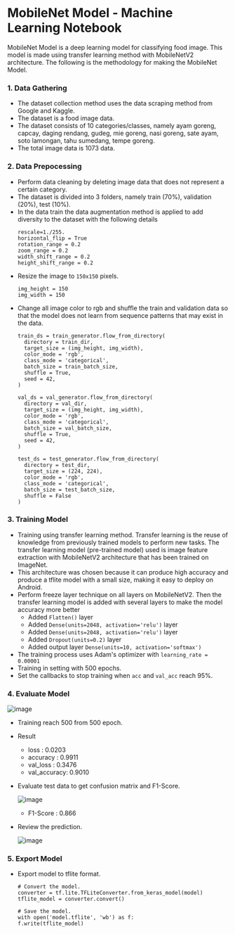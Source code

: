 # MobileNet Model - Machine Learning Notebook

MobileNet Model is a deep learning model for classifying food image. This model is made using transfer learning method with MobileNetV2 architecture. The following is the methodology for making the MobileNet Model.

### 1. Data Gathering
* The dataset collection method uses the data scraping method from Google and Kaggle.
* The dataset is a food image data.
* The dataset consists of 10 categories/classes, namely ayam goreng, capcay, daging rendang, gudeg, mie goreng, nasi goreng, sate ayam, soto lamongan, tahu sumedang, tempe goreng.
* The total image data is 1073 data.

### 2. Data Prepocessing
* Perform data cleaning by deleting image data that does not represent a certain category.
* The dataset is divided into 3 folders, namely train (70%), validation (20%), test (10%).
* In the data train the data augmentation method is applied to add diversity to the dataset with the following details
  ```
  rescale=1./255.
  horizontal_flip = True
  rotation_range = 0.2
  zoom_range = 0.2
  width_shift_range = 0.2
  height_shift_range = 0.2
  ```
* Resize the image to `150x150` pixels.
  ```
  img_height = 150
  img_width = 150
  ```
* Change all image color to rgb and shuffle the train and validation data so that the model does not learn from sequence patterns that may exist in the data.
  ```
  train_ds = train_generator.flow_from_directory(
    directory = train_dir,
    target_size = (img_height, img_width),
    color_mode = 'rgb',
    class_mode = 'categorical',
    batch_size = train_batch_size,
    shuffle = True,
    seed = 42,
  )

  val_ds = val_generator.flow_from_directory(
    directory = val_dir,
    target_size = (img_height, img_width),
    color_mode = 'rgb',
    class_mode = 'categorical',
    batch_size = val_batch_size,
    shuffle = True,
    seed = 42,
  )

  test_ds = test_generator.flow_from_directory(
    directory = test_dir,
    target_size = (224, 224),
    color_mode = 'rgb',
    class_mode = 'categorical',
    batch_size = test_batch_size,
    shuffle = False
  )
  ```


### 3. Training Model
- Training using transfer learning method. Transfer learning is the reuse of knowledge from previously trained models to perform new tasks. The transfer learning model (pre-trained model) used is image feature extraction with MobileNetV2 architecture that has been trained on ImageNet.
- This architecture was chosen because it can produce high accuracy and produce a tflite model with a small size, making it easy to deploy on Android.
- Perform freeze layer technique on all layers on MobileNetV2. Then the transfer learning model is added with several layers to make the model accuracy more better
   * Added ```Flatten()``` layer
   * Added ```Dense(units=2048, activation='relu')``` layer
   * Added ```Dense(units=2048, activation='relu')``` layer
   * Added ```Dropout(units=0.2)``` layer
   * Added output layer ```Dense(units=10, activation='softmax')```
- The training process uses Adam's optimizer with ```learning_rate = 0.00001```
- Training in setting with 500 epochs.
- Set the callbacks to stop training when ```acc``` and ```val_acc``` reach 95%.

### 4. Evaluate Model
![image](https://github.com/ndikrp/Balanzio/assets/142479564/96e7652b-327c-4c11-9535-c9c0fe387e12)
- Training reach 500 from 500 epoch.
- Result
  * loss        : 0.0203
  * accuracy    : 0.9911
  * val_loss    : 0.3476
  * val_accuracy: 0.9010
 
- Evaluate test data to get confusion matrix and F1-Score.
  
  ![image](https://github.com/ndikrp/Balanzio/assets/142479564/b4a2d3f9-fa8b-41f2-98e9-eea863444e79)
  * F1-Score       : 0.866
- Review the prediction.

  ![image](https://github.com/ndikrp/Balanzio/assets/142479564/d523bd91-5867-424a-91a7-1c2af63e77c1)

### 5. Export Model
- Export model to tflite format.
   ```
  # Convert the model.
  converter = tf.lite.TFLiteConverter.from_keras_model(model)
  tflite_model = converter.convert()

  # Save the model.
  with open('model.tflite', 'wb') as f:
  f.write(tflite_model)
  ```

  

